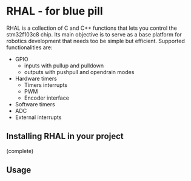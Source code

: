 RHAL - for blue pill
===============
RHAL is a collection of C and C++ functions that lets you control the stm32f103c8 chip. Its main objective is to serve as a base platform for robotics development that needs too be simple but efficient.
Supported functionalities are:
- GPIO
  - inputs with pullup and pulldown
  - outputs with pushpull and opendrain modes
- Hardware timers
  - Timers interrupts
  - PWM
  - Encoder interface
- Software timers 
- ADC
- External interrupts

Installing RHAL in your project
---------------
(complete)

Usage
--------------
